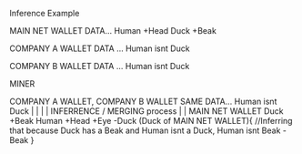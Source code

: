 Inference Example

MAIN NET WALLET
DATA...
Human
+Head
Duck
+Beak

COMPANY A WALLET
DATA ...
Human isnt Duck

COMPANY B WALLET
DATA ...
Human isnt Duck

MINER

COMPANY A WALLET, COMPANY B WALLET
SAME DATA...
Human isnt Duck
| |
| | INFERRENCE / MERGING process
| |
MAIN NET WALLET
Duck
+Beak
Human
+Head
+Eye
-Duck (Duck of MAIN NET WALLET){
//Inferring that because Duck has a Beak and Human isnt a Duck, Human isnt Beak
-Beak
}
